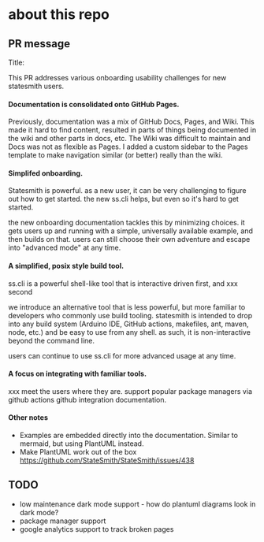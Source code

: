 # about this repo

## PR message
Title: 

This PR addresses various onboarding usability challenges for new statesmith users.

#### Documentation is consolidated onto GitHub Pages.
Previously, documentation was a mix
  of GitHub Docs, Pages, and Wiki. This made it hard to find content, resulted in parts
  of things being documented in the wiki and other parts in docs, etc. The Wiki was difficult
  to maintain and Docs was not as flexible as Pages. I added a custom sidebar to the Pages
  template to make navigation similar (or better) really than the wiki.
  
#### Simplifed onboarding.

  Statesmith is powerful. as a new user, it can be very challenging to figure out how to get started. the new ss.cli helps, but even so it's hard to get started.
  
  the new onboarding documentation tackles this by minimizing choices. it gets users up and running with a simple, universally available example, and then builds on that. users can still choose their own adventure and escape into "advanced mode" at any time.


#### A simplified, posix style build tool.
ss.cli is a powerful shell-like tool that is interactive driven first, and xxx second

we introduce an alternative tool that is less powerful, but more familiar to developers who commonly use build tooling. statesmith is intended to drop into any build system (Arduino IDE, GitHub actions, makefiles, ant, maven, node, etc.) and be easy to use from any shell. as such, it is non-interactive beyond the command line.

users can continue to use ss.cli for more advanced usage at any time.

#### A focus on integrating with familiar tools.
xxx
meet the users where they are. support popular package managers via github actions
github integration documentation.

#### Other notes

* Examples are embedded directly into the documentation. Similar to mermaid, but using PlantUML instead.
* Make PlantUML work out of the box https://github.com/StateSmith/StateSmith/issues/438






## TODO
* low maintenance dark mode support - how do plantuml diagrams look in dark mode? 
* package manager support
* google analytics support to track broken pages
